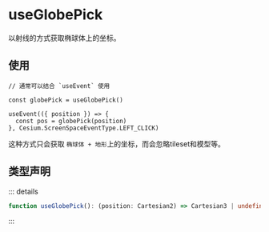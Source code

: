 # useGlobePick

以射线的方式获取椭球体上的坐标。

## 使用

```js{4}
// 通常可以结合 `useEvent` 使用

const globePick = useGlobePick()

useEvent(({ position }) => {
  const pos = globePick(position)
}, Cesium.ScreenSpaceEventType.LEFT_CLICK)
```

这种方式只会获取 `椭球体 + 地形`上的坐标，而会忽略tileset和模型等。

## 类型声明

::: details

```ts
function useGlobePick(): (position: Cartesian2) => Cartesian3 | undefined
```

:::
